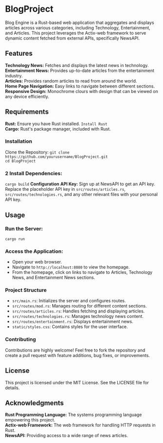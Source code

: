 # BlogProject
Blog Engine is a Rust-based web application that aggregates and displays articles across various categories, including Technology, Entertainment, and Articles. This project leverages the Actix-web framework to serve dynamic content fetched from external APIs, specifically NewsAPI.

## Features
**Technology News:** Fetches and displays the latest news in technology. <br>
**Entertainment News:** Provides up-to-date articles from the entertainment industry. <br>
**Articles:** Provides random articles to read from around the world. <br>
**Home Page Navigation:** Easy links to navigate between different sections. <br>
**Responsive Design:** Monochrome clours with design that can be viewed on any device efficiently. <br>

## Requirements
**Rust:** Ensure you have Rust installed. `Install Rust`<br>
**Cargo:** Rust's package manager, included with Rust.
### Installation
Clone the Repository:
`git clone https://github.com/yourusername/BlogProject.git` <br>
`cd BlogProject`

### 2 Install Dependencies:
`cargo build`
**Configuration**
**API Key:** Sign up at NewsAPI to get an API key. Replace the placeholder API key in `src/routes/articles.rs`, `src/routes/technologies.rs`, and any other relevant files with your personal API key.
## Usage
### Run the Server:
`cargo run`
### Access the Application:
- Open your web browser.
- Navigate to `http://localhost:8080` to view the homepage.
- From the homepage, click on links to navigate to Articles, Technology News, and Entertainment News sections.
### Project Structure
- `src/main.rs`: Initializes the server and configures routes.
- `src/routes/mod.rs`: Manages routing for different content sections.
- `src/routes/articles.rs`: Handles fetching and displaying articles.
- `src/routes/technologies.rs`: Manages technology news content.
- `src/routes/entertainment.rs`: Displays entertainment news.
- `static/styles.css`: Contains styles for the user interface.
### Contributing
Contributions are highly welcome! Feel free to fork the repository and create a pull request with feature additions, bug fixes, or improvements.
## License
This project is licensed under the MIT License. See the LICENSE file for details.
## Acknowledgments
**Rust Programming Language:** The systems programming language empowering this project. <br>
**Actix-web Framework:** The web framework for handling HTTP requests in Rust. <br>
**NewsAPI:** Providing access to a wide range of news articles. <br>
